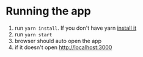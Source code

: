 # Running the app

1) run `yarn install`. If you don't have yarn [install it](https://classic.yarnpkg.com/en/docs/install/#mac-stable)
2) run `yarn start`
3) browser should auto open the app
4) if it doesn't open [http://localhost:3000](http://localhost:3000)